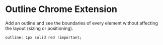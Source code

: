 # Outline Chrome Extension
Add an outline and see the boundaries of every element without affecting the layout (sizing or positioning). 

```
outline: 1px solid red !important;
```

